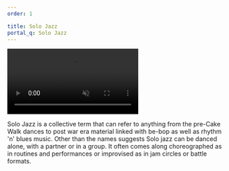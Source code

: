 ```yaml
---
order: 1

title: Solo Jazz
portal_q: Solo Jazz
---
```


<a href="https://www.facebook.com/events/321744205077572/permalink/330852327500093/" target="_blank" class="article-media">
	<video playsinline autoplay muted loop>
		<source alt="{{ site.title }}" src="{{ site.urlvid }}solojazz.webm" type="video/webm" />
	</video>
</a>

Solo Jazz is a collective term that can refer to anything from the pre-Cake Walk dances to post war era material linked with be-bop as well as rhythm 'n' blues music. Other than the names suggests Solo jazz can be danced alone, with a partner or in a group. It often comes along choreographed as in routines and performances or improvised as in jam circles or battle formats.
